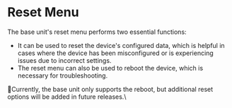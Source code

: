 # Reset Menu

The base unit's reset menu performs two essential functions:

* It can be used to reset the device's configured data, which is helpful in cases where the device has been misconfigured or is experiencing issues due to incorrect settings.
* The reset menu can also be used to reboot the device, which is necessary for troubleshooting.

📔Currently, the base unit only supports the reboot, but additional reset options will be added in future releases.\
